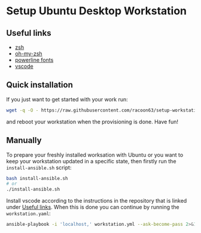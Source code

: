 # Setup Ubuntu Desktop Workstation

## Useful links

* [zsh](https://github.com/ohmyzsh/ohmyzsh/wiki/Installing-ZSH)
* [oh-my-zsh](https://github.com/ohmyzsh/ohmyzsh)
* [powerline fonts](https://github.com/powerline/fonts)
* [vscode](https://github.com/racoon63/vscode)

## Quick installation

If you just want to get started with your work run:

```bash
wget -q -O - https://raw.githubusercontent.com/racoon63/setup-workstation/master/ubuntu/install.sh | bash
```

and reboot your workstation when the provisioning is done. Have fun!

## Manually

To prepare your freshly installed worksation with Ubuntu or you want to keep your workstation updated
in a specific state, then firstly run the `install-ansible.sh` script:

```bash
bash install-ansible.sh
# or
./install-ansible.sh
```

Install vscode according to the instructions in the repository that is linked under [Useful links](#useful-links).
When this is done you can continue by running the `workstation.yaml`:

```bash
ansible-playbook -i 'localhost,' workstation.yml --ask-become-pass 2>&1 | tee -a provision.log
```
